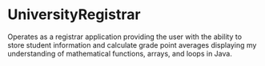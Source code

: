# UniversityRegistrar

Operates as a registrar application providing the user with the ability to store student information and calculate grade point averages displaying my understanding of mathematical functions, arrays, and loops in Java.
